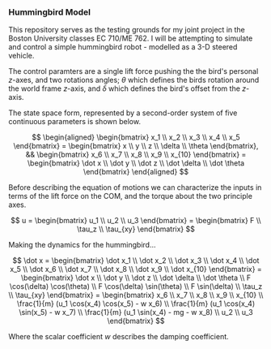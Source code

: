 ### **Hummingbird Model**

This repository serves as the testing grounds for my joint project in the Boston University classes EC 710/ME 762. I will be attempting to simulate and control a simple hummingbird robot - modelled as a 3-D steered vehicle.

The control paramters are a single lift force pushing the the bird's personal $z$-axes, and two rotations angles; $\theta$ which defines the birds rotation around the world frame $z$-axis, and $\delta$ which defines the bird's offset from the $z$-axis.

The state space form, represented by a second-order system of five continuous parameters is shown below.

$$
\begin{aligned}
     \begin{bmatrix}
        x_1 \\
        x_2 \\
        x_3 \\
        x_4 \\
        x_5
    \end{bmatrix} = \begin{bmatrix}
        x \\
        y \\
        z \\
        \delta \\
        \theta
    \end{bmatrix},
    &&
    \begin{bmatrix}
        x_6 \\
        x_7 \\
        x_8 \\
        x_9 \\
        x_{10}
    \end{bmatrix} = \begin{bmatrix}
        \dot x \\
        \dot y \\
        \dot z \\
        \dot \delta \\
        \dot \theta
    \end{bmatrix}
\end{aligned}
$$

Before describing the equation of motions we can characterize the inputs in terms of the lift force on the COM, and the torque about the two principle axes.

$$
    u = \begin{bmatrix}
        u_1 \\
        u_2 \\
        u_3
    \end{bmatrix} = \begin{bmatrix}
        F \\
        \tau_z \\
        \tau_{xy}
    \end{bmatrix}
$$

Making the dynamics for the hummingbird...

$$
    \dot x = \begin{bmatrix}
        \dot x_1 \\
        \dot x_2 \\
        \dot x_3 \\
        \dot x_4 \\
        \dot x_5 \\
        \dot x_6 \\
        \dot x_7 \\
        \dot x_8 \\
        \dot x_9 \\
        \dot x_{10}
    \end{bmatrix} = \begin{bmatrix}
        \dot x \\
        \dot y \\
        \dot z \\
        \dot \delta \\
        \dot \theta \\
        F \cos(\delta) \cos(\theta) \\
        F \cos(\delta) \sin(\theta) \\
        F \sin(\delta) \\
        \tau_z \\
        \tau_{xy}
    \end{bmatrix} = \begin{bmatrix}
        x_6 \\
        x_7 \\
        x_8 \\
        x_9 \\
        x_{10} \\
        \frac{1}{m} (u_1 \cos(x_4) \cos(x_5) - w x_6) \\
        \frac{1}{m} (u_1 \cos(x_4) \sin(x_5) - w x_7) \\
        \frac{1}{m} (u_1 \sin(x_4) - mg - w x_8) \\
        u_2 \\
        u_3
    \end{bmatrix}
$$

Where the scalar coefficient $w$ describes the damping coefficient.
